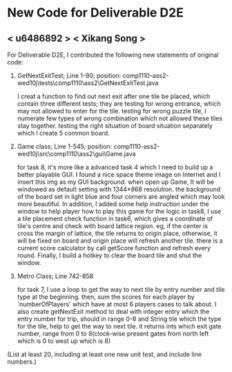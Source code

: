 # New Code for Deliverable D2E

## < u6486892 > < Xikang Song >

For Deliverable D2E, I contributed the following new statements of original code:

1. GetNextExitTest; Line 1-90; position: comp1110-ass2-wed10j\tests\comp1110\ass2\GetNextExitTest.java

    I creat a function to find out next exit after one tile be placed, which contain three different tests;
    they are testing for wrong entrance, which may not allowed to enter for the tile.
    testing for wrong puzzle tile, I numerate few types of wrong combination which not allowed these tiles stay together.
    testing the right situation of board situation separately which I create 5 common board.
    
2. Game class; Line 1-545; position: comp1110-ass2-wed10j\src\comp1110\ass2\gui\Game.java

    for task 8, it's more like a advanced task 4 which I need to build up a better playable GUI.
    I found a nice space theme image on Internet and I insert this img as my GUI background. when open up Game, It will be 
    windowed as default setting with 1344*868 resolution. the background of the board set in light blue and four corners 
    are angled which may look more beautiful. In addition, I added some help instruction under the window to help player 
    how to play this game for the logic in task8, I use a tile placement check function in task6, which gives a coordinate of tile's 
    centre and check with board lattice region. eg, if the center is cross the margin of lattice, the tile returns to origin place,
    otherwise, it will be fixed on board and origin place will refresh another tile. there is a current score calculator by call 
    getScore function and refresh every round. Finally, I build a hotkey to clear the board tile and shut the window.
    
3. Metro Class; Line 742-858
    
    for task 7, I use a loop to get the way to next tile by entry number and tile type at the beginning. then, sum the scores for each player 
    by 'numberOfPlayers' which have at most 6 players cases to talk about. I also create getNextExit method to deal with integer entry which 
    the entry number for trip, should in range 0-8 and String tile which the type for the tile, help to get the way to next tile.
    it returns ints which exit gate number, range from 0 to 8(clock-wise present gates from north left which is 0 to west up which is 8)
     

(List at least 20, including at least one new unit test, and include line numbers.)
